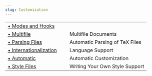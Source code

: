 ```yaml
---
slug: Customization
---
```


|                                                |    |                                |
| :--------------------------------------------- | -- | :----------------------------- |
| [• Modes and Hooks](Modes-and-Hooks)           |    |                                |
| [• Multifile](Multifile)                       |    | Multifile Documents            |
| [• Parsing Files](Parsing-Files)               |    | Automatic Parsing of TeX Files |
| [• Internationalization](Internationalization) |    | Language Support               |
| [• Automatic](Automatic)                       |    | Automatic Customization        |
| [• Style Files](Style-Files)                   |    | Writing Your Own Style Support |
